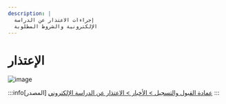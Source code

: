 ```yaml
---
description: |
  إجراءات الاعتذار عن الدراسة
  الإلكترونية والشروط المطلوبة
---
```


# الإعتذار

![image](https://github.com/user-attachments/assets/cfa09845-c131-44b6-ac38-4513d0c3136e)

:::info[المصدر]
[عمادة القبول والتسجيل > الأخبار > الاعتذار عن الدراسة الإلكتروني](https://uqu.edu.sa/App/News/142668)
:::
